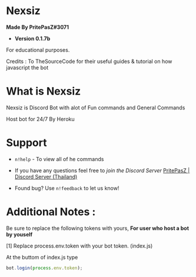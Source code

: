 # Nexsiz
**Made By PritePasZ#3071**

* **Version 0.1.7b**

For educational purposes.

Credits : To TheSourceCode for their useful guides & tutorial on how javascript the bot

# What is Nexsiz

Nexsiz is Discord Bot with alot of Fun commands and General Commands

Host bot for 24/7
By Heroku

# Support
* `n!help` - To view all of he commands

* If you have any questions feel free to *join the Discord Server* [PritePasZ | Discord Server (Thailand)](https://discord.gg/P96Pr33)

* Found bug? Use `n!feedback` to let us know!

# Additional Notes : 

Be sure to replace the following tokens with yours, **__For user who host a bot by youself__**

[1] Replace process.env.token with your bot token. (index.js)

At the buttom of index.js type
```javascript
bot.login(process.env.token);
```
